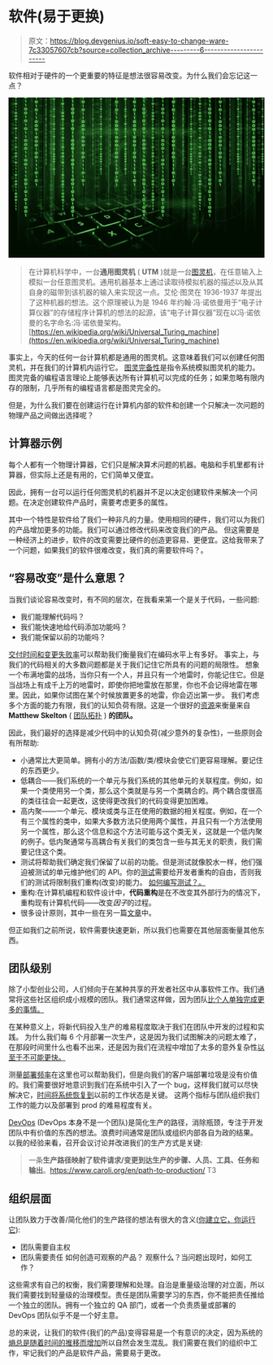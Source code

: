 # 软件(易于更换)

> 原文：<https://blog.devgenius.io/soft-easy-to-change-ware-7c33057607cb?source=collection_archive---------6----------------------->

软件相对于硬件的一个更重要的特征是想法很容易改变。为什么我们会忘记这一点？

![](img/d86816ffd77eaeba32ce4fa26f2c057e.png)

> 在计算机科学中，一台**通用图灵机** ( **UTM** )就是一台[图灵机](https://en.wikipedia.org/wiki/Turing_machine)，在任意输入上模拟一台任意图灵机。通用机器基本上通过读取待模拟机器的描述以及从其自身的磁带到该机器的输入来实现这一点。艾伦·图灵在 1936-1937 年提出了这种机器的想法。这个原理被认为是 1946 年约翰·冯·诺依曼用于“电子计算仪器”的存储程序计算机的想法的起源，该“电子计算仪器”现在以冯·诺依曼的名字命名:冯·诺依曼架构。
> [https://en.wikipedia.org/wiki/Universal_Turing_machine](https://en.wikipedia.org/wiki/Universal_Turing_machine)

事实上，今天的任何一台计算机都是通用的图灵机。这意味着我们可以创建任何图灵机，并在我们的计算机内运行它。
[图灵完备性](https://en.wikipedia.org/wiki/Turing_completeness)是指令系统模拟图灵机的能力。图灵完备的编程语言理论上能够表达所有计算机可以完成的任务；如果忽略有限内存的限制，几乎所有的编程语言都是图灵完全的。

但是，为什么我们要在创建运行在计算机内部的软件和创建一个只解决一次问题的物理产品之间做出选择呢？

## 计算器示例

每个人都有一个物理计算器，它们只是解决算术问题的机器。电脑和手机里都有计算器，但实际上还是有用的，它们简单又便宜。

因此，拥有一台可以运行任何图灵机的机器并不足以决定创建软件来解决一个问题。在决定创建软件产品时，需要考虑更多的属性。

其中一个特性是软件给了我们一种非凡的力量。使用相同的硬件，我们可以为我们的产品增加更多的功能。我们可以通过修改代码来改变我们的产品。
但这需要是一种经济上的进步，软件的改变需要比硬件的创造更容易、更便宜。这给我带来了一个问题，如果我们的软件很难改变，我们真的需要软件吗？。

## “容易改变”是什么意思？

当我们谈论容易改变时，有不同的层次，在我看来第一个是关于代码，一些问题:

*   我们能理解代码吗？
*   我们能快速地给代码添加功能吗？
*   我们能保留以前的功能吗？

[交付时间和变更失败率](https://www.thoughtworks.com/en-es/radar/techniques/four-key-metrics)可以帮助我们衡量我们在编码水平上有多好。
事实上，与我们的代码相关的大多数问题都是关于我们记住它所具有的问题的局限性。
想象一个布满地雷的战场，当你只有一个人，并且只有一个地雷时，你能记住它。但是当战场上有成千上万的地雷时，即使你把地雷放在那里，你也不会记得地雷在哪里。因此，如果你试图在某个时候放置更多的地雷，你会迈出第一步。
我们考虑多个方面的能力有限，我们的认知负荷有限。这是一个很好的[资源](https://github.com/TeamTopologies/Team-Cognitive-Load-Assessment)来衡量来自 **Matthew Skelton** ( [团队拓扑](https://teamtopologies.com/) ) **的团队。**

因此，我们最好的选择是减少代码中的认知负荷(减少意外的复杂性)，一些原则会有所帮助:

*   小通常比大更简单。拥有小的方法/函数/类/模块会使它们更容易理解。要记住的东西更少。
*   低耦合——我们系统的一个单元与我们系统的其他单元的关联程度。例如，如果一个类使用另一个类，那么这个类就是与另一个类耦合的。两个耦合度很高的类往往会一起更改，这使得更改我们的代码变得更加困难。
*   高内聚——一个单元、模块或类与正在使用的数据的相关程度。例如，在一个有三个属性的类中，如果大多数方法只使用两个属性，并且只有一个方法使用另一个属性，那么这个信息和这个方法可能与这个类无关，这就是一个低内聚的例子。低内聚通常与高耦合有关我们的类包含一些与其无关的职责，我们需要记住这个类。
*   测试将帮助我们确定我们保留了以前的功能。但是测试就像胶水一样，他们强迫被测试的单元维护他们的 API。你的[测试](/unit-tests-c70618dc1e25?sk=de16c7a7bec6fa068728441e55365c97)需要给开发者重构的自由，否则我们的测试将限制我们重构(改变)的能力。
    [如何编写测试？。](/how-do-i-write-tests-17640185171c?sk=ce13d0bcefc8fc6d34a97acadb4b308a)
*   重构:在计算机编程和软件设计中，**代码重构**是在不改变其外部行为的情况下，重构现有计算机代码——改变*因子*的过程。
*   很多设计原则，其中一些在另一篇[文章](/software-design-principles-ccc3913bfd56?sk=072f3a4d996bfd3106e1583f8f667fa8)中。

但正如我们之前所说，软件需要快速更新，所以我们也需要在其他层面衡量其他东西。

## 团队级别

除了小型创业公司，人们倾向于在某种共享的开发者社区中从事软件工作。我们通常将这些社区组织成小规模的团队。我们通常这样做，因为团队[比个人单独完成更多的事情。](/software-teams-karate-421ff1ce5425?sk=35ae3ddbd707d5d86d681e1d8a08524b)

在某种意义上，将新代码投入生产的难易程度取决于我们在团队中开发的过程和实践。
为什么我们每 6 个月部署一次生产，这是因为我们试图解决的问题太难了，在那段时间里什么也看不出来，还是因为我们在流程中增加了太多的意外复杂性[以至于不可能更快。](https://medium.com/@markharun/no-silver-bullet-essence-and-accident-in-software-engineering-fred-brooks-1986-41172655e62c)

测量[部署频率](https://www.thoughtworks.com/en-es/radar/techniques/four-key-metrics)在这里也可以帮助我们，但是向我们的客户端部署垃圾是没有价值的。我们需要很好地意识到我们在系统中引入了一个 bug，这样我们就可以尽快解决它，[时间将系统恢复到](https://www.thoughtworks.com/en-es/radar/techniques/four-key-metrics)以前的工作状态是关键。
这两个指标与团队组织我们工作的能力以及部署到 prod 的难易程度有关。

[DevOps](https://en.wikipedia.org/wiki/DevOps) (DevOps 本身不是一个团队)是简化生产的路径，消除瓶颈，专注于开发团队中有价值的东西的想法。浪费时间通常是团队或组织内部各自为政的结果。
以我的经验来看，召开会议讨论并改进我们的生产方式是关键:

> 一条**生产路径映射了软件请求/变更到达生产的步骤、人员、工具、任务和输出**。https://www.caroli.org/en/path-to-production/
> T3

## 组织层面

让团队致力于改善/简化他们的生产路径的想法有很大的含义([你建立它，你运行它](https://techbeacon.com/enterprise-it/how-embrace-you-build-it-you-run-it)):

*   团队需要自主权
*   团队需要责任
    如何创造可观察的产品？
    观察什么？当问题出现时，如何工作？

这些需求有自己的权衡，我们需要理解和处理。自治是重量级治理的对立面，所以我们需要找到轻量级的治理模型。责任是团队需要学习的东西，你不能把责任推给一个独立的团队。拥有一个独立的 QA 部门，或者一个负责质量或部署的 DevOps 团队似乎不是一个好主意。

总的来说，让我们的软件(我们的产品)变得容易是一个有意识的决定，因为系统的[熵总是随着时间的推移而增加](/evolutionary-design-cfb1795e8f81)所以自然会发生混乱。我们需要在我们的组织中工作，牢记我们的产品是软件产品，需要易于更改。